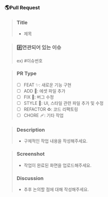 ### 🌎Pull Request

> ### Title
>
> - 제목

> ### #️⃣연관되어 있는 이슈
>
> ex) #이슈번호

> ### PR Type
>
> - [ ] FEAT :sparkles:: 새로운 기능 구현
> - [ ] ADD :bento:: 에셋 파일 추가
> - [ ] FIX :bug:: 버그 수정
> - [ ] STYLE :lipstick:: UI, 스타일 관련 파일 추가 및 수정
> - [ ] REFACTOR :recycle:: 코드 리팩토링
> - [ ] CHORE :adhesive_bandage:: 기타 작업

> ### Description
>
> - 구체적인 작업 내용을 작성해주세요.

> ### Screenshot
>
> - 작업이 완료된 화면을 업로드해주세요.
>
> ### Discussion
>
> - 추후 논의할 점에 대해 작성해주세요.

